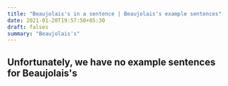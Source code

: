 ```yaml
---
title: "Beaujolais's in a sentence | Beaujolais's example sentences"
date: 2021-01-20T19:57:50+05:30
draft: falses
summary: "Beaujolais's"
---
```

## Unfortunately, we have no example sentences for Beaujolais's                 
